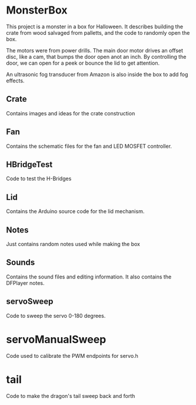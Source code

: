 # MonsterBox
This project is a monster in a box for Halloween.
It describes building the crate from wood salvaged from palletts,
and the code to randomly open the box.

The motors were from power drills.  The main door motor drives an offset disc, like a cam, that 
bumps the door open anot an inch.  By controlling the door, we can open for a peek or bounce the lid to get attention.

An ultrasonic fog transducer from Amazon is also inside the box to add fog effects.

## Crate
Contains images and ideas for the crate construction

## Fan
Contains the schematic files for the fan and LED MOSFET controller.

## HBridgeTest
Code to test the H-Bridges

## Lid
Contains the Arduino source code for the lid mechanism.

## Notes
Just contains random notes used while making the box

## Sounds
Contains the sound files and editing information. It also contains the DFPlayer notes.

## servoSweep
Code to sweep the servo 0-180 degrees.

# servoManualSweep
Code used to calibrate the PWM endpoints for servo.h

# tail
Code to make the dragon's tail sweep back and forth
